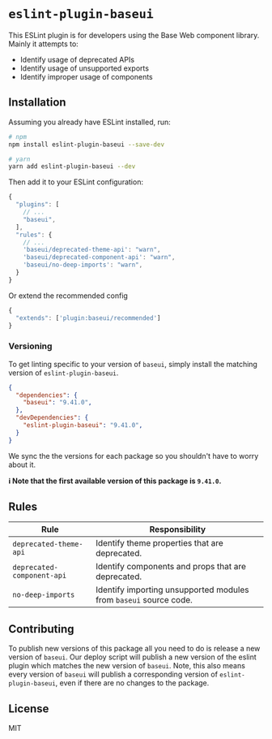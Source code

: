 # `eslint-plugin-baseui`

This ESLint plugin is for developers using the Base Web component library. Mainly it attempts to:

- Identify usage of deprecated APIs
- Identify usage of unsupported exports
- Identify improper usage of components

## Installation

Assuming you already have ESLint installed, run:

```sh
# npm
npm install eslint-plugin-baseui --save-dev

# yarn
yarn add eslint-plugin-baseui --dev
```

Then add it to your ESLint configuration:

```js
{
  "plugins": [
    // ...
    "baseui",
  ],
  "rules": {
    // ...
    'baseui/deprecated-theme-api': "warn",
    'baseui/deprecated-component-api': "warn",
    'baseui/no-deep-imports': "warn",
  }
}
```

Or extend the recommended config

```js
{
  "extends": ['plugin:baseui/recommended']
}
```

### Versioning

To get linting specific to your version of `baseui`, simply install the matching version of `eslint-plugin-baseui`.

```json
{
  "dependencies": {
    "baseui": "9.41.0",
  },
  "devDependencies": {
    "eslint-plugin-baseui": "9.41.0",
  }
}
```

We sync the the versions for each package so you shouldn't have to worry about it.

**ℹ️ Note that the first available version of this package is `9.41.0`.**

## Rules

| Rule | Responsibility |
| --- | --- |
| `deprecated-theme-api` | Identify theme properties that are deprecated. |
| `deprecated-component-api` | Identify components and props that are deprecated. |
| `no-deep-imports` | Identify importing unsupported modules from `baseui` source code. |

## Contributing

To publish new versions of this package all you need to do is release a new version of `baseui`. Our deploy script will publish a new version of the eslint plugin which matches the new version of `baseui`. Note, this also means every version of `baseui` will publish a corresponding version of `eslint-plugin-baseui`, even if there are no changes to the package.

## License

MIT
